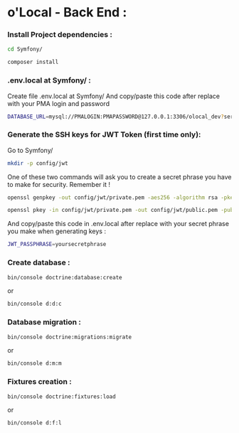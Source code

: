 # o'Local - Back End :

### Install Project dependencies :
```sh
cd Symfony/
```
```sh
composer install
```

### .env.local at Symfony/ :
Create file .env.local at Symfony/
And copy/paste this code after replace with your PMA login and password
```sh
DATABASE_URL=mysql://PMALOGIN:PMAPASSWORD@127.0.0.1:3306/olocal_dev?serverVersion=5.7
```

### Generate the SSH keys for JWT Token (first time only):
Go to Symfony/
```sh
mkdir -p config/jwt
```
One of these two commands will ask you to create a secret phrase you have to make for security. Remember it !
```sh
openssl genpkey -out config/jwt/private.pem -aes256 -algorithm rsa -pkeyopt rsa_keygen_bits:4096
```
```sh
openssl pkey -in config/jwt/private.pem -out config/jwt/public.pem -pubout
```
And copy/paste this code in .env.local after replace with your secret phrase you make when generating keys :
```sh
JWT_PASSPHRASE=yoursecretphrase
```

### Create database :
```sh
bin/console doctrine:database:create
```
or
```sh
bin/console d:d:c
```

### Database migration :
```sh
bin/console doctrine:migrations:migrate
```
or
```sh
bin/console d:m:m
```

### Fixtures creation :
```sh
bin/console doctrine:fixtures:load
```
or
```sh
bin/console d:f:l
```